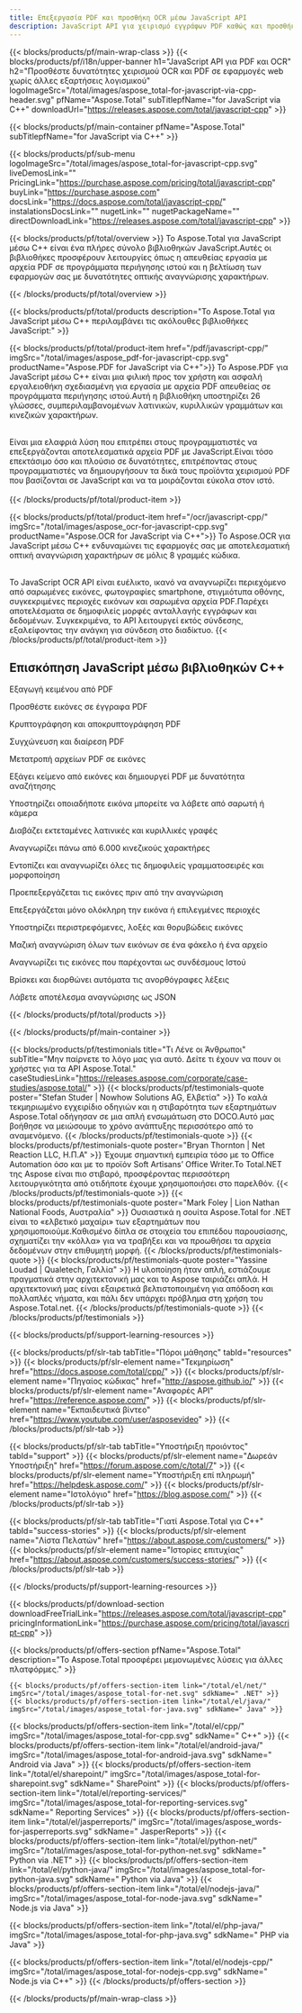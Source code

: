 ```yaml
---
title: Επεξεργασία PDF και προσθήκη OCR μέσω JavaScript API
description: JavaScript API για χειρισμό εγγράφων PDF καθώς και προσθήκη δυνατότητας OCR σε εφαρμογές web.
---
```


{{< blocks/products/pf/main-wrap-class >}}
{{< blocks/products/pf/i18n/upper-banner h1="JavaScript API για PDF και OCR" h2="Προσθέστε δυνατότητες χειρισμού OCR και PDF σε εφαρμογές web χωρίς άλλες εξαρτήσεις λογισμικού" logoImageSrc="/total/images/aspose_total-for-javascript-via-cpp-header.svg" pfName="Aspose.Total" subTitlepfName="for JavaScript via C++" downloadUrl="https://releases.aspose.com/total/javascript-cpp" >}}

{{< blocks/products/pf/main-container pfName="Aspose.Total" subTitlepfName="for JavaScript via C++" >}}

{{< blocks/products/pf/sub-menu logoImageSrc="/total/images/aspose_total-for-javascript-cpp.svg" liveDemosLink="" PricingLink="https://purchase.aspose.com/pricing/total/javascript-cpp" buyLink="https://purchase.aspose.com" docsLink="https://docs.aspose.com/total/javascript-cpp/" instalationsDocsLink="" nugetLink="" nugetPackageName="" directDownloadLink="https://releases.aspose.com/total/javascript-cpp" >}}

{{< blocks/products/pf/total/overview >}}
Το Aspose.Total για JavaScript μέσω C++ είναι ένα πλήρες σύνολο βιβλιοθηκών JavaScript.Αυτές οι βιβλιοθήκες προσφέρουν λειτουργίες όπως η απευθείας εργασία με αρχεία PDF σε προγράμματα περιήγησης ιστού και η βελτίωση των εφαρμογών σας με δυνατότητες οπτικής αναγνώρισης χαρακτήρων.

{{< /blocks/products/pf/total/overview >}}

{{< blocks/products/pf/total/products description="Το Aspose.Total για JavaScript μέσω C++ περιλαμβάνει τις ακόλουθες βιβλιοθήκες JavaScript:" >}}


{{< blocks/products/pf/total/product-item href="/pdf/javascript-cpp/" imgSrc="/total/images/aspose_pdf-for-javascript-cpp.svg" productName="Aspose.PDF for JavaScript via C++">}}
Το Aspose.PDF για JavaScript μέσω C++ είναι μια φιλική προς τον χρήστη και ασφαλή εργαλειοθήκη σχεδιασμένη για εργασία με αρχεία PDF απευθείας σε προγράμματα περιήγησης ιστού.Αυτή η βιβλιοθήκη υποστηρίζει 26 γλώσσες, συμπεριλαμβανομένων λατινικών, κυριλλικών γραμμάτων και κινεζικών χαρακτήρων.<br><br>

Είναι μια ελαφριά λύση που επιτρέπει στους προγραμματιστές να επεξεργάζονται αποτελεσματικά αρχεία PDF με JavaScript.Είναι τόσο επεκτάσιμο όσο και πλούσιο σε δυνατότητες, επιτρέποντας στους προγραμματιστές να δημιουργήσουν τα δικά τους προϊόντα χειρισμού PDF που βασίζονται σε JavaScript και να τα μοιράζονται εύκολα στον ιστό.<br><br>
{{< /blocks/products/pf/total/product-item >}}

{{< blocks/products/pf/total/product-item href="/ocr/javascript-cpp/" imgSrc="/total/images/aspose_ocr-for-javascript-cpp.svg" productName="Aspose.OCR for JavaScript via C++">}}
Το Aspose.OCR για JavaScript μέσω C++ ενδυναμώνει τις εφαρμογές σας με αποτελεσματική οπτική αναγνώριση χαρακτήρων σε μόλις 8 γραμμές κώδικα.<br><br>

Το JavaScript OCR API είναι ευέλικτο, ικανό να αναγνωρίζει περιεχόμενο από σαρωμένες εικόνες, φωτογραφίες smartphone, στιγμιότυπα οθόνης, συγκεκριμένες περιοχές εικόνων και σαρωμένα αρχεία PDF.Παρέχει αποτελέσματα σε δημοφιλείς μορφές ανταλλαγής εγγράφων και δεδομένων. Συγκεκριμένα, το API λειτουργεί εκτός σύνδεσης, εξαλείφοντας την ανάγκη για σύνδεση στο διαδίκτυο.
{{< /blocks/products/pf/total/product-item >}}


<!--<p></p>-->
<h2 class="pr-ft">
 <a class="anchor" id="features" name="features">
 </a>
 Επισκόπηση JavaScript μέσω βιβλιοθηκών C++
</h2>
   <p>
   </p>
<div class="col-lg-4">
 <em class="fa fa-file-excel-o ico-blue fa-2x col-lg-2">
 </em>
 <p class="col-lg-10">
  Εξαγωγή κειμένου από PDF
 </p>
</div>
<div class="col-lg-4">
 <em class="fa fa-print ico-blue fa-2x col-lg-2">
 </em>
 <p class="col-lg-10">
  Προσθέστε εικόνες σε έγγραφα PDF
 </p>
</div>
<div class="col-lg-4">
 <em class="fa fa-image ico-blue fa-2x col-lg-2">
 </em>
 <p class="col-lg-10">
  Κρυπτογράφηση και αποκρυπτογράφηση PDF
 </p>
</div>
<div class="col-lg-4">
 <em class="fa fa-file-text-o ico-blue fa-2x col-lg-2">
 </em>
 <p class="col-lg-10">
  Συγχώνευση και διαίρεση PDF
 </p>
</div>
<div class="col-lg-4">
 <em class="fa fa-file-image-o ico-blue fa-2x col-lg-2">
 </em>
 <p class="col-lg-10">
  Μετατροπή αρχείων PDF σε εικόνες
 </p>
</div>
<div class="col-lg-4">
    <em class="fa fa-file-text-o ico-blue fa-2x col-lg-2">
    </em>
    <p class="col-lg-10">
     Εξάγει κείμενο από εικόνες και δημιουργεί PDF με δυνατότητα αναζήτησης
    </p>
   </div>
   <div class="col-lg-4">
    <em class="fa fa-image ico-blue fa-2x col-lg-2">
    </em>
    <p class="col-lg-10">
     Υποστηρίζει οποιαδήποτε εικόνα μπορείτε να λάβετε από σαρωτή ή κάμερα
    </p>
   </div>
   <div class="col-lg-4">
    <em class="fa fa-globe ico-blue fa-2x col-lg-2">
    </em>
    <p class="col-lg-10">
     Διαβάζει εκτεταμένες λατινικές και κυριλλικές γραφές
    </p>
   </div>
   <div class="col-lg-4">
    <em class="fa fa-language ico-blue fa-2x col-lg-2">
    </em>
    <p class="col-lg-10">
     Αναγνωρίζει πάνω από 6.000 κινεζικούς χαρακτήρες
    </p>
   </div>
   <div class="col-lg-4">
    <em class="fa fa-font ico-blue fa-2x col-lg-2">
    </em>
    <p class="col-lg-10">
     Εντοπίζει και αναγνωρίζει όλες τις δημοφιλείς γραμματοσειρές και μορφοποίηση
    </p>
   </div>
   <div class="col-lg-4">
    <em class="fa fa-adjust ico-blue fa-2x col-lg-2">
    </em>
    <p class="col-lg-10">
     Προεπεξεργάζεται τις εικόνες πριν από την αναγνώριση
    </p>
   </div>
   <div class="col-lg-4">
    <em class="fa fa-image ico-blue fa-2x col-lg-2">
    </em>
    <p class="col-lg-10">
     Επεξεργάζεται μόνο ολόκληρη την εικόνα ή επιλεγμένες περιοχές
    </p>
   </div>
   <div class="col-lg-4">
    <em class="fa fa-map ico-blue fa-2x col-lg-2">
    </em>
    <p class="col-lg-10">
     Υποστηρίζει περιστρεφόμενες, λοξές και θορυβώδεις εικόνες
    </p>
   </div>
   <div class="col-lg-4">
    <em class="fa fa-folder-open ico-blue fa-2x col-lg-2">
    </em>
    <p class="col-lg-10">
     Μαζική αναγνώριση όλων των εικόνων σε ένα φάκελο ή ένα αρχείο
    </p>
   </div>
   <div class="col-lg-4">
    <em class="fa fa-link ico-blue fa-2x col-lg-2">
    </em>
    <p class="col-lg-10">
     Αναγνωρίζει τις εικόνες που παρέχονται ως συνδέσμους Ιστού
    </p>
   </div>
   <div class="col-lg-4">
    <em class="fa fa-check ico-blue fa-2x col-lg-2">
    </em>
    <p class="col-lg-10">
     Βρίσκει και διορθώνει αυτόματα τις ανορθόγραφες λέξεις
    </p>
   </div>
   <div class="col-lg-4">
    <em class="fa fa-code ico-blue fa-2x col-lg-2">
    </em>
    <p class="col-lg-10">
     Λάβετε αποτέλεσμα αναγνώρισης ως JSON
    </p>
   </div>


<!--Feature-section Start-->
<!--Feature-section End-->

{{< /blocks/products/pf/total/products >}}

{{< /blocks/products/pf/main-container >}}

{{< blocks/products/pf/testimonials title="Τι Λένε οι Άνθρωποι" subTitle="Μην παίρνετε το λόγο μας για αυτό. Δείτε τι έχουν να πουν οι χρήστες για τα API Aspose.Total." caseStudiesLink="https://releases.aspose.com/corporate/case-studies/aspose.total/" >}}
{{< blocks/products/pf/testimonials-quote poster="Stefan Studer | Nowhow Solutions AG, Ελβετία" >}}
Το καλά τεκμηριωμένο εγχειρίδιο οδηγιών και η στιβαρότητα των εξαρτημάτων Aspose.Total οδήγησαν σε μια απλή ενσωμάτωση στο DOCO.Αυτό μας βοήθησε να μειώσουμε το χρόνο ανάπτυξης περισσότερο από το αναμενόμενο.
{{< /blocks/products/pf/testimonials-quote >}}
{{< blocks/products/pf/testimonials-quote poster="Bryan Thornton | Net Reaction LLC, Η.Π.Α" >}}
Έχουμε σημαντική εμπειρία τόσο με το Office Automation όσο και με το προϊόν Soft Artisans’ Office Writer.Το Total.NET της Aspose είναι πιο στιβαρό, προσφέροντας περισσότερη λειτουργικότητα από οτιδήποτε έχουμε χρησιμοποιήσει στο παρελθόν.
{{< /blocks/products/pf/testimonials-quote >}}
{{< blocks/products/pf/testimonials-quote poster="Mark Foley | Lion Nathan National Foods, Αυστραλία" >}}
Ουσιαστικά η σουίτα Aspose.Total for .NET είναι το «ελβετικό μαχαίρι» των εξαρτημάτων που χρησιμοποιούμε.Καθισμένο δίπλα σε στοιχεία του επιπέδου παρουσίασης, σχηματίζει την «κόλλα» για να τραβήξει και να προωθήσει τα αρχεία δεδομένων στην επιθυμητή μορφή.
{{< /blocks/products/pf/testimonials-quote >}}
{{< blocks/products/pf/testimonials-quote poster="Yassine Loudad | Qualetech, Γαλλία" >}}
Η υλοποίηση ήταν απλή, εστιάζουμε πραγματικά στην αρχιτεκτονική μας και το Aspose ταιριάζει απλά. Η αρχιτεκτονική μας είναι εξαιρετικά βελτιστοποιημένη για απόδοση και πολλαπλές νήματα, και πάλι δεν υπάρχει πρόβλημα στη χρήση του Aspose.Total.net.
{{< /blocks/products/pf/testimonials-quote >}}
{{< /blocks/products/pf/testimonials >}}

{{< blocks/products/pf/support-learning-resources >}}

{{< blocks/products/pf/slr-tab tabTitle="Πόροι μάθησης" tabId="resources" >}}
{{< blocks/products/pf/slr-element name="Τεκμηρίωση" href="https://docs.aspose.com/total/cpp/" >}} 
{{< blocks/products/pf/slr-element name="Πηγαίος κώδικας" href="http://aspose.github.io/" >}} 
{{< blocks/products/pf/slr-element name="Αναφορές API" href="https://reference.aspose.com/" >}} 
{{< blocks/products/pf/slr-element name="Εκπαιδευτικά βίντεο" href="https://www.youtube.com/user/asposevideo" >}} 
{{< /blocks/products/pf/slr-tab >}}

{{< blocks/products/pf/slr-tab tabTitle="Υποστήριξη προιόντος" tabId="support" >}}
{{< blocks/products/pf/slr-element name="Δωρεάν Υποστήριξη" href="https://forum.aspose.com/c/total/7" >}} 
{{< blocks/products/pf/slr-element name="Υποστήριξη επί πληρωμή" href="https://helpdesk.aspose.com/" >}} 
{{< blocks/products/pf/slr-element name="Ιστολόγιο" href="https://blog.aspose.com/" >}} 
{{< /blocks/products/pf/slr-tab >}}

{{< blocks/products/pf/slr-tab tabTitle="Γιατί Aspose.Total για C++" tabId="success-stories" >}}
{{< blocks/products/pf/slr-element name="Λίστα Πελατών" href="https://about.aspose.com/customers/" >}} 
{{< blocks/products/pf/slr-element name="Ιστορίες επιτυχίας" href="https://about.aspose.com/customers/success-stories/" >}} 
{{< /blocks/products/pf/slr-tab >}}

{{< /blocks/products/pf/support-learning-resources >}}

{{< blocks/products/pf/download-section downloadFreeTrialLink="https://releases.aspose.com/total/javascript-cpp" pricingInformationLink="https://purchase.aspose.com/pricing/total/javascript-cpp" >}}

{{< blocks/products/pf/offers-section pfName="Aspose.Total" description="Το Aspose.Total προσφέρει μεμονωμένες λύσεις για άλλες πλατφόρμες." >}}

    {{< blocks/products/pf/offers-section-item link="/total/el/net/" imgSrc="/total/images/aspose_total-for-net.svg" sdkName=" .NET" >}}
    {{< blocks/products/pf/offers-section-item link="/total/el/java/" imgSrc="/total/images/aspose_total-for-java.svg" sdkName=" Java" >}}
   {{< blocks/products/pf/offers-section-item link="/total/el/cpp/" imgSrc="/total/images/aspose_total-for-cpp.svg" sdkName=" C++" >}}
    {{< blocks/products/pf/offers-section-item link="/total/el/android-java/" imgSrc="/total/images/aspose_total-for-android-java.svg" sdkName=" Android via Java" >}}
    {{< blocks/products/pf/offers-section-item link="/total/el/sharepoint/" imgSrc="/total/images/aspose_total-for-sharepoint.svg" sdkName=" SharePoint" >}}
    {{< blocks/products/pf/offers-section-item link="/total/el/reporting-services/" imgSrc="/total/images/aspose_total-for-reporting-services.svg" sdkName=" Reporting Services" >}}
    {{< blocks/products/pf/offers-section-item link="/total/el/jasperreports/" imgSrc="/total/images/aspose_words-for-jasperreports.svg" sdkName=" JasperReports" >}}
    {{< blocks/products/pf/offers-section-item link="/total/el/python-net/" imgSrc="/total/images/aspose_total-for-python-net.svg" sdkName=" Python via .NET" >}}
    {{< blocks/products/pf/offers-section-item link="/total/el/python-java/" imgSrc="/total/images/aspose_total-for-python-java.svg" sdkName=" Python via Java" >}}
    {{< blocks/products/pf/offers-section-item link="/total/el/nodejs-java/" imgSrc="/total/images/aspose_total-for-node-java.svg" sdkName=" Node.js via Java" >}}

 {{< blocks/products/pf/offers-section-item link="/total/el/php-java/" imgSrc="/total/images/aspose_total-for-php-java.svg" sdkName=" PHP via Java" >}}

 {{< blocks/products/pf/offers-section-item link="/total/el/nodejs-cpp/" imgSrc="/total/images/aspose_total-for-nodejs-cpp.svg" sdkName=" Node.js via C++" >}}
{{< /blocks/products/pf/offers-section >}}

{{< /blocks/products/pf/main-wrap-class >}}
